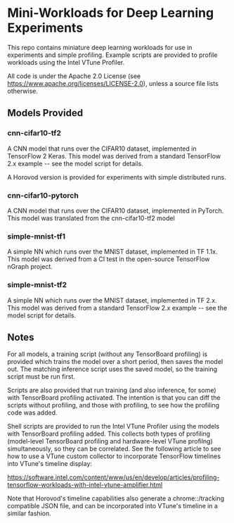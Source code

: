# Mini-Workloads for Deep Learning Experiments

This repo contains miniature deep learning workloads for use in experiments
and simple profiling.  Example scripts are provided to profile workloads using
the Intel VTune Profiler.

All code is under the Apache 2.0 License (see
https://www.apache.org/licenses/LICENSE-2.0), unless a source file lists
otherwise.


## Models Provided


### cnn-cifar10-tf2

A CNN model that runs over the CIFAR10 dataset, implemented in TensorFlow 2
Keras.  This model was derived from a standard TensorFlow 2.x example -- see
the model script for details.

A Horovod version is provided for experiments with simple distributed runs.


### cnn-cifar10-pytorch

A CNN model that runs over the CIFAR10 dataset, implemented in PyTorch.  This
model was translated from the cnn-cifar10-tf2 model


### simple-mnist-tf1

A simple NN which runs over the MNIST dataset, implemented in TF 1.1x.  This
model was derived from a CI test in the open-source TensorFlow nGraph project.


### simple-mnist-tf2

A simple NN which runs over the MNIST dataset, implemented in TF 2.x.  This
model was derived from a standard TensorFlow 2.x example -- see the model
script for details.


## Notes

For all models, a training script (without any TensorBoard profiling) is
provided which trains the model over a short period, then saves the model out.
The matching inference script uses the saved model, so the training script
must be run first.

Scripts are also provided that run training (and also inference, for some)
with TensorBoard profiling activated.  The intention is that you can diff the
scripts without profiling, and those with profiling, to see how the profiling
code was added.

Shell scripts are provided to run the Intel VTune Profiler using the models
with TensorBoard profiling added.  This collects both types of profiling
(model-level TensorBoard profiling and hardware-level VTune profilng)
simultaneously, so they can be correlated.  See the following article to see
how to use a VTune custom collector to incorporate TensorFlow timelines into
VTune's timeline display:

https://software.intel.com/content/www/us/en/develop/articles/profiling-tensorflow-workloads-with-intel-vtune-amplifier.html

Note that Horovod's timeline capabilities also generate a chrome::/tracking
compatible JSON file, and can be incorporated into VTune's timeline in a
similar fashion.
